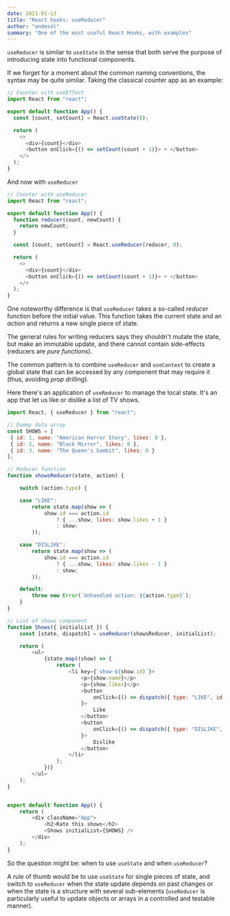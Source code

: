 ```yaml
---
date: 2021-01-13
title: "React hooks: useReducer"
author: "andesol"
summary: "One of the most useful React Hooks, with examples"
---
```


`useReducer` is similar to `useState` in the sense that both serve the purpose of introducing state into functional components.

If we forget for a moment about the common naming conventions, the syntax may be quite similar. Taking the classical counter app as an example:

```js
// Counter with useEffect
import React from "react";

export default function App() {
  const [count, setCount] = React.useState(0);

  return (
    <>
      <div>{count}</div>
      <button onClick={() => setCount(count + 1)}> + </button>
    </>
  );
}
```

And now with `useReducer`

```js
// Counter with useReducer
import React from "react";

export default function App() {
  function reducer(count, newCount) {
    return newCount;
  }

  const [count, setCount] = React.useReducer(reducer, 0);

  return (
    <>
      <div>{count}</div>
      <button onClick={() => setCount(count + 1)}> + </button>
    </>
  );
}
```

One noteworthy difference is that `useReducer` takes a so-called _reducer_ function before the initial value. This function takes the current state and an _action_ and returns a new single piece of state.

The general rules for writing reducers says they shouldn't mutate the state, but make an immutable update, and there cannot contain side-effects (reducers are _pure functions_).

The common pattern is to combine `useReducer` and `useContext` to create a global state that can be accessed by any component that may require it (thus, avoiding _prop drilling_).

Here there's an application of `useReducer` to manage the local state. It's an app that let us like or dislike a list of TV shows.

```js
import React, { useReducer } from "react";

// Dummy data array
const SHOWS = [
 { id: 1, name: "American Horror Story", likes: 0 },
 { id: 2, name: "Black Mirror", likes: 0 },
 { id: 3, name: "The Queen's Gambit", likes: 0 }
];

// Reducer function
function showsReducer(state, action) {

    switch (action.type) {

    case "LIKE":
        return state.map(show => (
            show.id === action.id
                ? { ...show, likes: show.likes + 1 }
                : show;
        ));

    case "DISLIKE":
        return state.map(show => (
            show.id === action.id
                ? { ...show, likes: show.likes - 1 }
                : show;
        ));

    default:
        throw new Error(`Unhandled action: ${action.type}`);
    }
}

// List of shows component
function Shows({ initialList }) {
    const [state, dispatch] = useReducer(showsReducer, initialList);

    return (
        <ul>
            {state.map((show) => {
                return (
                    <li key={`show-${show.id}`}>
                        <p>{show.name}</p>
                        <p>{show.likes}</p>
                        <button
                            onClick={() => dispatch({ type: "LIKE", id: show.id })
                        }>
                            Like
                        </button>
                        <button
                            onClick={() => dispatch({ type: "DISLIKE", id: show.id })
                        }>
                            Dislike
                        </button>
                    </li>
                );
            })}
        </ul>
    );
}


export default function App() {
    return (
        <div className="App">
            <h2>Rate this shows</h2>
            <Shows initialList={SHOWS} />
        </div>
    );
}
```

So the question might be: when to use `useState` and when `useReducer`?

A rule of thumb would be to use `useState` for single pieces of state, and switch to `useReducer` when the state update depends on past changes or when the state is a structure with several sub-elements (`useReducer` is particularly useful to update objects or arrays in a controlled and testable manner).
